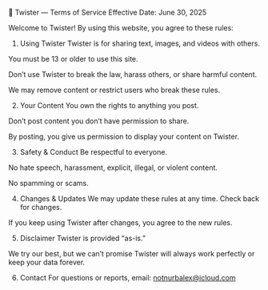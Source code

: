 📜 Twister — Terms of Service
Effective Date: June 30, 2025

Welcome to Twister! By using this website, you agree to these rules:

1. Using Twister
Twister is for sharing text, images, and videos with others.

You must be 13 or older to use this site.

Don’t use Twister to break the law, harass others, or share harmful content.

We may remove content or restrict users who break these rules.

2. Your Content
You own the rights to anything you post.

Don’t post content you don’t have permission to share.

By posting, you give us permission to display your content on Twister.

3. Safety & Conduct
Be respectful to everyone.

No hate speech, harassment, explicit, illegal, or violent content.

No spamming or scams.

4. Changes & Updates
We may update these rules at any time. Check back for changes.

If you keep using Twister after changes, you agree to the new rules.

5. Disclaimer
Twister is provided “as-is.”

We try our best, but we can’t promise Twister will always work perfectly or keep your data forever.

6. Contact
For questions or reports, email: notnurbalex@icloud.com
